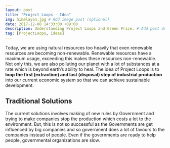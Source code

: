 ```yaml
---
layout: post
title: "Project Loops - Idea"
img: himalayan.jpg # Add image post (optional)
date: 2017-12-08 14:33:00 +09:00
description: Understanding Project Loops and Green Price. # Add post description (optional)
tag: [ProjectLoops, Ideas]
---
```


Today, we are using natural resources too heavily that even renewable resources are becoming non-renewable. Renewable resources have a maximum usage, exceeding this makes these resources non-renewable. Not only this, we are also polluting our planet with a lot of substances at a rate which is beyond earth’s ability to heal. The idea of Project Loops is to **loop the first (extraction) and last (disposal) step of industrial production** into our current economic system so that we can achieve sustainable development.

## Traditional Solutions
The current solutions involves making of new rules by Government and trying to make companies stop the production which costs a lot to the environment. But, this is not so successful as the Governments are get influenced by big companies and so government does a lot of favours to the companies instead of people. Even if the governments are ready to help people, governmental organizations are slow. 
